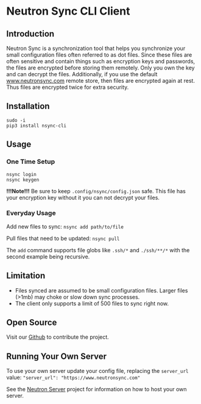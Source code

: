 # Neutron Sync CLI Client

## Introduction

Neutron Sync is a synchronization tool that helps you synchronize your small configuration files often referred to as dot files. Since these files are often sensitive and contain things such as encryption keys and passwords, the files are encrypted before storing them remotely. Only you own the key and can decrypt the files. Additionally, if you use the default www.neutronsync.com remote store, then files are encrypted again at rest. Thus files are encrypted twice for extra security.

## Installation

```
sudo -i
pip3 install nsync-cli
```

## Usage

### One Time Setup

```
nsync login
nsync keygen
```

**!!!Note!!!** Be sure to keep `.config/nsync/config.json` safe. This file has your encryption key without it you can not decrypt your files.

### Everyday Usage

Add new files to sync: `nsync add path/to/file`

Pull files that need to be updated: `nsync pull`

The `add` command supports file globs like `.ssh/*` and `./ssh/**/*` with the second example being recursive.

## Limitation

- Files synced are assumed to be small configuration files. Larger files (>1mb) may choke or slow down sync processes.
- The client only supports a limit of 500 files to sync right now.

## Open Source

Visit our [Github](https://github.com/neutron-sync/nsync-cli) to contribute the project.

## Running Your Own Server

To use your own server update your config file, replacing the `server_url` value: `"server_url": "https://www.neutronsync.com"`

See the [Neutron Server](https://github.com/neutron-sync/nsync-server) project for information on how to host your own server.
